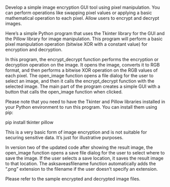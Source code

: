 Develop a simple image encryption GUI tool using pixel manipulation. You can perform operations like swapping pixel values or applying a basic mathematical operation to each pixel. Allow users to encrypt and decrypt images.

Here’s a simple Python program that uses the Tkinter library for the GUI and the Pillow library for image manipulation. This program will perform a basic pixel manipulation operation (bitwise XOR with a constant value) for encryption and decryption.

In this program, the encrypt_decrypt function performs the encryption or decryption operation on the image. It opens the image, converts it to RGB format, and then performs a bitwise XOR operation on the RGB values of each pixel. The open_image function opens a file dialog for the user to select an image, and then it calls the encrypt_decrypt function with the selected image. The main part of the program creates a simple GUI with a button that calls the open_image function when clicked.

Please note that you need to have the Tkinter and Pillow libraries installed in your Python environment to run this program. You can install them using pip:

pip install tkinter pillow

This is a very basic form of image encryption and is not suitable for securing sensitive data. It’s just for illustrative purposes.

In version two of the updated code after showing the result image, the open_image function opens a save file dialog for the user to select where to save the image. If the user selects a save location, it saves the result image to that location. The asksaveasfilename function automatically adds the “.png” extension to the filename if the user doesn’t specify an extension.

Please refer to the sample encrypted and decrypted image files.
